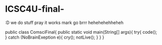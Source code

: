 # ICSC4U-final-
:D
we do stuff
pray it works
mark go brrr
hehehehehheheh

public class ComsciFinal{
  public static void main(String[] args){
    try{
      code();
    } catch (NoBrainExeption e){
      cry();
      notLive();
    }
  }
}
